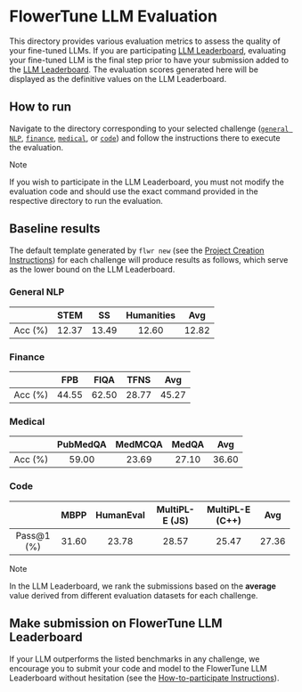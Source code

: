 # FlowerTune LLM Evaluation

This directory provides various evaluation metrics to assess the quality of your fine-tuned LLMs.
If you are participating [LLM Leaderboard](https://flower.ai/benchmarks/llm-leaderboard), evaluating your fine-tuned LLM is the final step prior to have your submission added to the [LLM Leaderboard](https://flower.ai/benchmarks/llm-leaderboard#how-to-participate). The evaluation scores generated here will be displayed as the definitive values on the LLM Leaderboard.

## How to run

Navigate to the directory corresponding to your selected challenge ([`general NLP`](https://github.com/adap/flower/tree/main/benchmarks/flowertune-llm/evaluation/general-nlp), [`finance`](https://github.com/adap/flower/tree/main/benchmarks/flowertune-llm/evaluation/finance), [`medical`](https://github.com/adap/flower/tree/main/benchmarks/flowertune-llm/evaluation/medical), or [`code`](https://github.com/adap/flower/tree/main/benchmarks/flowertune-llm/evaluation/code)) and follow the instructions there to execute the evaluation.

> [!NOTE]  
> If you wish to participate in the LLM Leaderboard, you must not modify the evaluation code and should use the exact command provided in the respective directory to run the evaluation.


## Baseline results

The default template generated by `flwr new` (see the [Project Creation Instructions](https://github.com/adap/flower/tree/main/benchmarks/flowertune-llm#create-a-new-project)) for each challenge will produce results as follows, which serve as the lower bound on the LLM Leaderboard.

### General NLP

|         | STEM  |  SS   | Humanities |  Avg  |
|:-------:|:-----:|:-----:|:----------:|:-----:|
| Acc (%) | 12.37 | 13.49 |   12.60    | 12.82 |

### Finance

|         |  FPB  | FIQA  | TFNS  |  Avg  |  
|:-------:|:-----:|:-----:|:-----:|:-----:|
| Acc (%) | 44.55 | 62.50 | 28.77 | 45.27 |

### Medical

|         | PubMedQA | MedMCQA | MedQA |  Avg  |  
|:-------:|:--------:|:-------:|:-----:|:-----:|
| Acc (%) |  59.00   |  23.69  | 27.10 | 36.60 |

### Code

|            | MBPP  | HumanEval | MultiPL-E (JS) | MultiPL-E (C++) |  Avg  |  
|:----------:|:-----:|:---------:|:--------------:|:---------------:|:-----:|
| Pass@1 (%) | 31.60 |   23.78   |     28.57      |      25.47      | 27.36 |

> [!NOTE]  
> In the LLM Leaderboard, we rank the submissions based on the **average** value derived from different evaluation datasets for each challenge.


## Make submission on FlowerTune LLM Leaderboard

If your LLM outperforms the listed benchmarks in any challenge, 
we encourage you to submit your code and model to the FlowerTune LLM Leaderboard without hesitation (see the [How-to-participate Instructions](https://flower.ai/benchmarks/llm-leaderboard#how-to-participate)).
